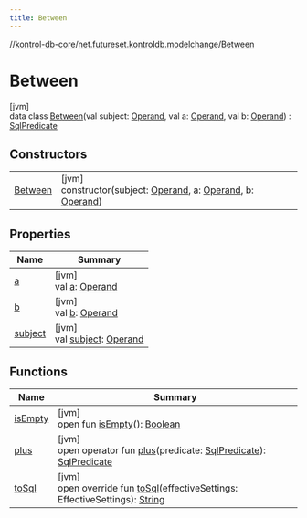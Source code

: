 ```yaml
---
title: Between
---
```

//[kontrol-db-core](../../../index.html)/[net.futureset.kontroldb.modelchange](../index.html)/[Between](index.html)



# Between



[jvm]\
data class [Between](index.html)(val subject: [Operand](../-operand/index.html), val a: [Operand](../-operand/index.html), val b: [Operand](../-operand/index.html)) : [SqlPredicate](../-sql-predicate/index.html)



## Constructors


| | |
|---|---|
| [Between](-between.html) | [jvm]<br>constructor(subject: [Operand](../-operand/index.html), a: [Operand](../-operand/index.html), b: [Operand](../-operand/index.html)) |


## Properties


| Name | Summary |
|---|---|
| [a](a.html) | [jvm]<br>val [a](a.html): [Operand](../-operand/index.html) |
| [b](b.html) | [jvm]<br>val [b](b.html): [Operand](../-operand/index.html) |
| [subject](subject.html) | [jvm]<br>val [subject](subject.html): [Operand](../-operand/index.html) |


## Functions


| Name | Summary |
|---|---|
| [isEmpty](../-sql-predicate/is-empty.html) | [jvm]<br>open fun [isEmpty](../-sql-predicate/is-empty.html)(): [Boolean](https://kotlinlang.org/api/latest/jvm/stdlib/kotlin/-boolean/index.html) |
| [plus](../-sql-predicate/plus.html) | [jvm]<br>open operator fun [plus](../-sql-predicate/plus.html)(predicate: [SqlPredicate](../-sql-predicate/index.html)): [SqlPredicate](../-sql-predicate/index.html) |
| [toSql](to-sql.html) | [jvm]<br>open override fun [toSql](to-sql.html)(effectiveSettings: EffectiveSettings): [String](https://kotlinlang.org/api/latest/jvm/stdlib/kotlin/-string/index.html) |

